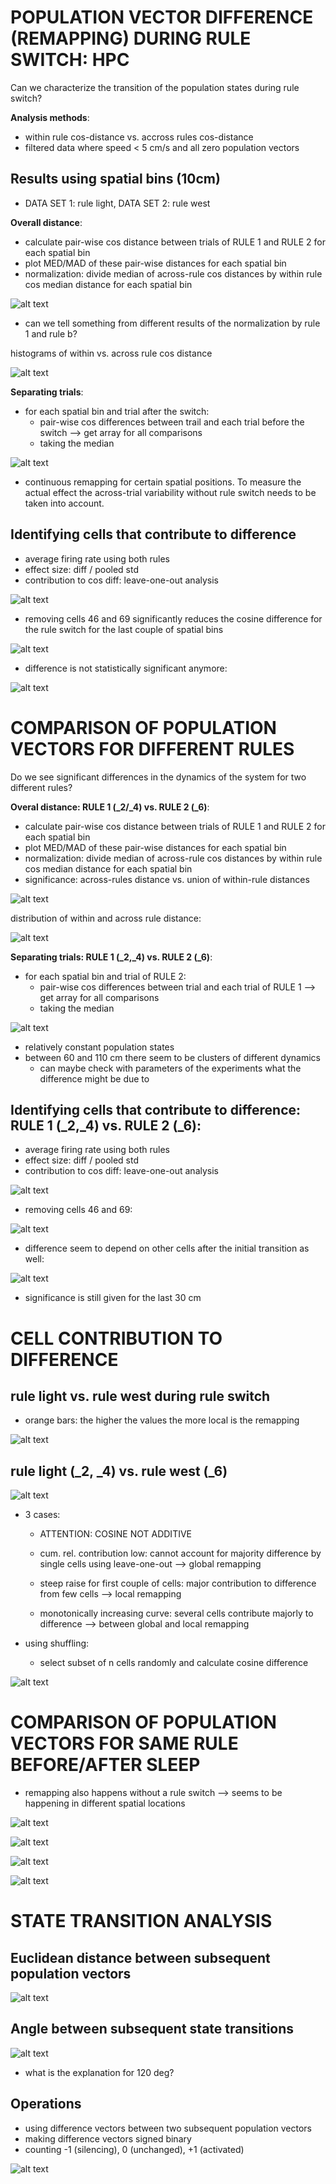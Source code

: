 # POPULATION VECTOR DIFFERENCE (REMAPPING) DURING RULE SWITCH: HPC

Can we characterize the transition of the population states during rule switch?

**Analysis methods**:
* within rule cos-distance vs. accross rules cos-distance
* filtered data where speed < 5 cm/s and all zero population vectors

## Results using spatial bins (10cm)

* DATA SET 1: rule light, DATA SET 2: rule west

**Overall distance**:
* calculate pair-wise cos distance between trials of RULE 1 and RULE 2 for each
spatial bin
* plot MED/MAD of these pair-wise distances for each spatial bin
* normalization: divide median of across-rule cos distances by within rule cos median
distance for each spatial bin

![alt text](../plots/mjc189-1905-0517/quant_transition_cos.png)

* can we tell something from different results of the normalization by rule 1 and rule b?

histograms of within vs. across rule cos distance

![alt text](../plots/mjc189-1905-0517/quant_transition_cos_histograms.png)

**Separating trials**:
* for each spatial bin and trial after the switch:
    * pair-wise cos differences between trail and each trial before the switch
    --> get array for all comparisons
    * taking the median

![alt text](../plots/mjc189-1905-0517/quant_transition_cos_trials.png)

* continuous remapping for certain spatial positions. To measure the actual effect the
across-trial variability without rule switch needs to be taken into account.

## Identifying cells that contribute to difference

* average firing rate using both rules
* effect size: diff / pooled std
* contribution to cos diff: leave-one-out analysis

![alt text](../plots/mjc189-1905-0517/quant_transition_cos_cells_char.png)

* removing cells 46 and 69 significantly reduces the cosine difference for the rule switch
for the last couple of spatial bins

![alt text](../plots/mjc189-1905-0517/quant_transition_cos_trials_2_removed_cells.png)

* difference is not statistically significant anymore:

![alt text](../plots/mjc189-1905-0517/quant_transition_cos_2_removed_cells.png)



# COMPARISON OF POPULATION VECTORS FOR DIFFERENT RULES

Do we see significant differences in the dynamics of the system for two different rules?

**Overal distance: RULE 1 (_2/_4) vs. RULE 2 (_6)**:

* calculate pair-wise cos distance between trials of RULE 1 and RULE 2 for each
spatial bin
* plot MED/MAD of these pair-wise distances for each spatial bin
* normalization: divide median of across-rule cos distances by within rule cos median
distance for each spatial bin
* significance: across-rules distance vs. union of within-rule distances

![alt text](../plots/mjc189-1905-0517/quant_compare_cos_2_4_6.png)

distribution of within and across rule distance:

![alt text](../plots/mjc189-1905-0517/quant_compare_cos_histograms.png)

**Separating trials: RULE 1 (_2,_4) vs. RULE 2 (_6)**:
* for each spatial bin and trial of RULE 2:
    * pair-wise cos differences between trial and each trial of RULE 1
    --> get array for all comparisons
    * taking the median

![alt text](../plots/mjc189-1905-0517/quant_compare_cos_trials_2_4_6.png)

* relatively constant population states
* between 60 and 110 cm there seem to be clusters of different dynamics
    * can maybe check with parameters of the experiments what the difference might be
    due to

## Identifying cells that contribute to difference: RULE 1 (_2,_4) vs. RULE 2 (_6):

* average firing rate using both rules
* effect size: diff / pooled std
* contribution to cos diff: leave-one-out analysis

![alt text](../plots/mjc189-1905-0517/quant_compare_cos_cells.png)

* removing cells 46 and 69:

![alt text](../plots/mjc189-1905-0517/quant_compare_cos_trials_2_removed_cells.png)

* difference seem to depend on other cells after the initial transition as well:

![alt text](../plots/mjc189-1905-0517/quant_compare_cos_2_removed_cells.png)

* significance is still given for the last 30 cm

# CELL CONTRIBUTION TO DIFFERENCE

## rule light vs. rule west during rule switch

* orange bars: the higher the values the more local is the remapping

![alt text](../plots/mjc189-1905-0517/quant_cell_contrib_switch.png)

## rule light (_2, _4) vs. rule west (_6)

![alt text](../plots/mjc189-1905-0517/quant_cell_contrib_2_4_6.png)

* 3 cases:
  
  * ATTENTION: COSINE NOT ADDITIVE

  * cum. rel. contribution low: cannot account for majority difference by single
  cells using leave-one-out --> global remapping

  * steep raise for first couple of cells: major contribution to difference from
  few cells --> local remapping

  * monotonically increasing curve: several cells contribute majorly to
  difference --> between global and local remapping
  
* using shuffling:

  * select subset of n cells randomly and calculate cosine difference

![alt text](../plots/mjc189-1905-0517/quant_cell_contrib_2_4_6_shuffling.png)

# COMPARISON OF POPULATION VECTORS FOR SAME RULE BEFORE/AFTER SLEEP

* remapping also happens without a rule switch --> seems to be happening
in different spatial locations

![alt text](../plots/mjc189-1905-0517/quant_compare_cos_RULE1.png)

![alt text](../plots/mjc189-1905-0517/quant_compare_cos_RULE1_hist.png)

![alt text](../plots/mjc189-1905-0517/quant_compare_cos_trials_RULE1.png)

![alt text](../plots/mjc189-1905-0517/quant_cell_contrib_recon_light.png)

# STATE TRANSITION ANALYSIS

## Euclidean distance between subsequent population vectors

![alt text](../plots/mjc189-1905-0517/quant_state_transition_euc.png)

## Angle between subsequent state transitions

![alt text](../plots/mjc189-1905-0517/quant_state_transition_angle.png)

* what is the explanation for 120 deg?

## Operations 

* using difference vectors between two subsequent population vectors 
* making difference vectors signed binary
* counting -1 (silencing), 0 (unchanged), +1 (activated)

![alt text](../plots/mjc189-1905-0517/quant_state_transition_operations.png)
